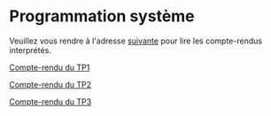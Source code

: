 # Programmation système

Veuillez vous rendre à l'adresse [suivante](https://github.com/sofianegargouri/tps_prog_systeme) pour lire les compte-rendus interprétés.

[Compte-rendu du TP1](https://github.com/sofianegargouri/tps_prog_systeme/tree/master/tp1)

[Compte-rendu du TP2](https://github.com/sofianegargouri/tps_prog_systeme/tree/master/tp2)

[Compte-rendu du TP3](https://github.com/sofianegargouri/tps_prog_systeme/tree/master/tp3)
